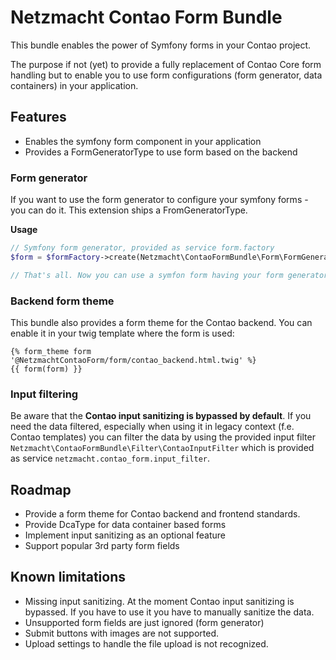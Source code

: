 Netzmacht Contao Form Bundle
============================

This bundle enables the power of Symfony forms in your Contao project.

The purpose if not (yet) to provide a fully replacement of Contao Core form handling but to enable you to use form 
configurations (form generator, data containers) in your application. 

Features
--------

 - Enables the symfony form component in your application
 - Provides a FormGeneratorType to use form based on the backend
 
### Form generator

If you want to use the form generator to configure your symfony forms - you can do it. This extension
ships a FromGeneratorType.

**Usage**

```php
// Symfony form generator, provided as service form.factory
$form = $formFactory->create(Netzmacht\ContaoFormBundle\Form\FormGeneratorType::class, null, ['formId' => 5]);

// That's all. Now you can use a symfon form having your form generator form fields.

```

### Backend form theme

This bundle also provides a form theme for the Contao backend. You can enable it in your twig template where the form is
used:

```twig
{% form_theme form '@NetzmachtContaoForm/form/contao_backend.html.twig' %}
{{ form(form) }}
```

### Input filtering

Be aware that the **Contao input sanitizing is bypassed by default**. If you need the data filtered, especially when 
using it in legacy context (f.e. Contao templates) you can filter the data by using the provided input filter
`Netzmacht\ContaoFormBundle\Filter\ContaoInputFilter` which is provided as service `netzmacht.contao_form.input_filter`.

Roadmap
-------

 - Provide a form theme for Contao backend and frontend standards.
 - Provide DcaType for data container based forms
 - Implement input sanitizing as an optional feature
 - Support popular 3rd party form fields
 
Known limitations
-----------------
  
 - Missing input sanitizing. At the moment Contao input sanitizing is bypassed. If you have to use it
   you have to manually sanitize the data.
 - Unsupported form fields are just ignored (form generator) 
 - Submit buttons with images are not supported.
 - Upload settings to handle the file upload is not recognized.
